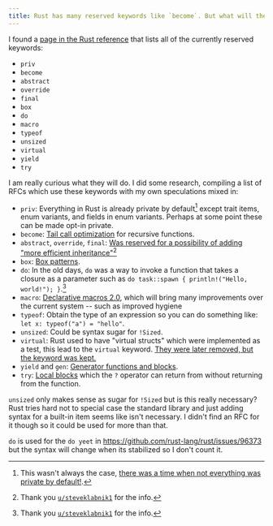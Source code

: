 ```yaml
---
title: Rust has many reserved keywords like `become`. But what will they do?
---
```


I found a [page in the Rust reference](https://doc.rust-lang.org/reference/keywords.html) that lists all of the currently reserved keywords:

- `priv`
- `become`
- `abstract`
- `override`
- `final`
- `box`
- `do`
- `macro`
- `typeof`
- `unsized`
- `virtual`
- `yield`
- `try`

I am really curious what they will do. I did some research, compiling a list of RFCs which use these keywords with my own speculations mixed in:

- `priv`: Everything in Rust is already private by default[^1] except trait items, enum variants, and fields in enum variants. Perhaps at some point these can be made opt-in private.
- `become`: [Tail call optimization](https://github.com/rust-lang/rfcs/pull/3407) for recursive functions.
- `abstract`, `override`, `final`: [Was reserved for a possibility of adding "more efficient inheritance"](https://rust-lang.github.io/rfcs/0342-keywords.html)[^2]
- `box`: [Box patterns](https://github.com/rust-lang/rust/issues/29641).
- `do`: In the old days, `do` was a way to invoke a function that takes a closure as a parameter such as `do task::spawn { println!("Hello, world!"); }`.[^2]
- `macro`: [Declarative macros 2.0](https://github.com/rust-lang/rust/issues/39412), which will bring many improvements over the current system -- such as improved hygiene
- `typeof`: Obtain the type of an expression so you can do something like: `let x: typeof("a") = "hello"`.
- `unsized`: Could be syntax sugar for `!Sized`.
- `virtual`: Rust used to have "virtual structs" which were implemented as a test, this lead to the `virtual` keyword. [They were later removed, but the keyword was kept.](https://rust-lang.github.io/rfcs/0341-remove-virtual-structs.html)
- `yield` and `gen`: [Generator functions and blocks](https://github.com/rust-lang/rust/issues/117078).
- `try`: [Local blocks](https://github.com/rust-lang/rust/issues/31436) which the `?` operator can return from without returning from the function.

`unsized` only makes sense as sugar for `!Sized` but is this really necessary? Rust tries hard not to special case the standard library and just adding syntax for a built-in item seems like isn't necessary. I didn't find an RFC for it though so it could be used for more than that.

`do` is used for the `do yeet` in https://github.com/rust-lang/rust/issues/96373 but the syntax will change when its stabilized so I don't count it.

[^1]: This wasn't always the case, [there was a time when not everything was private by default!](https://github.com/rust-lang/rust/issues/8122).

[^2]: Thank you [`u/steveklabnik1`](https://www.reddit.com/user/steveklabnik1/) for the info.
